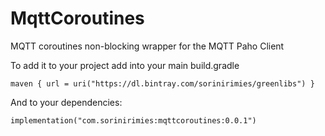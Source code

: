# MqttCoroutines
MQTT coroutines non-blocking wrapper for the MQTT Paho Client

To add it to your project add into your main build.gradle

    maven { url = uri("https://dl.bintray.com/sorinirimies/greenlibs") }
        
And to your dependencies:

    implementation("com.sorinirimies:mqttcoroutines:0.0.1")
